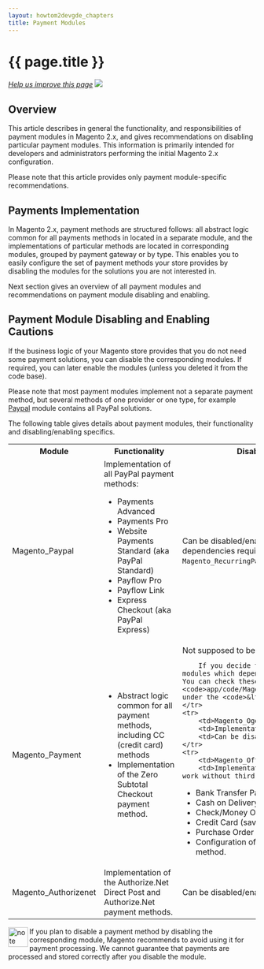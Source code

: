 ```yaml
---
layout: howtom2devgde_chapters
title: Payment Modules
---
```

 
<h1 id="m2devgde-pymt">{{ page.title }}</h1>

<p><a href="{{ site.githuburl }}m2devgde/arch/payment.md" target="_blank"><em>Help us improve this page</em></a>&nbsp;<img src="{{ site.baseurl }}common/images/newWindow.gif"/></p>

<h2 id="m2devgde-cache-intro">Overview</h2>

This article describes in general the functionality, and responsibilities of payment modules in Magento 2.x, and gives recommendations on disabling particular payment modules. This information is primarily intended for developers and administrators performing the initial Magento 2.x configuration.

Please note that this article provides only payment module-specific recommendations.

<h2 id="m2devgde-cache-implementation">Payments Implementation</h2>

In Magento 2.x, payment methods are structured follows: all abstract logic common for all payments methods in located in a separate module, and the implementations of particular methods are located in corresponding modules, grouped by payment gateway or by type. This enables you to easily configure the set of payment methods your store provides by disabling the modules for the solutions you are not interested in. 

Next section gives an overview of all payment modules and recommendations on payment module disabling and enabling.

<h2 id="m2devgde-cache-cautions">Payment Module Disabling and Enabling Cautions</h2>

If the business logic of your Magento store provides that you do not need some payment solutions, you can disable the corresponding modules. If required, you can later enable the modules (unless you deleted it from the code base).

Please note that most payment modules implement not a separate payment method, but several methods of one provider or one type, for example <a href="{{ site.mage2000url }}app/code/Magento/Paypal" target="_blank">Paypal</a> module contains all PayPal solutions.

The following table gives details about payment modules, their functionality and disabling/enabling specifics.

<table>
	<tbody>
		<tr>
			<th>Module</th>
			<th>Functionality</th>
			<th>Disabling/Enabling Comments</th>
		</tr>
	<tr>
		<td>Magento_Paypal</td>
		<td>Implementation of all PayPal payment methods:
	<ul>	
<li>Payments Advanced</li> 
<li>Payments Pro</li> 
<li>Website Payments Standard (aka PayPal Standard)</li>
<li>Payflow Pro</li>
<li>Payflow Link</li>
<li>Express Checkout (aka PayPal Express)</li></ul></td>
	<td>Can be disabled/enabled. When disabling <code>Magento_Paypal</code>, its dependencies require you to disable the <code>Magento_RecurringPayment</code> module as well.</td>
	</tr>
	<tr>
		<td>Magento_Payment</td>
		<td><ul><li>Abstract logic common for all payment methods, including CC (credit card) methods</li>
<li>Implementation of the Zero Subtotal Checkout payment method.</li></ul></td>
		<td> Not supposed to be disabled. 
		
		If you decide to disable make sure to disable all modules which depend on <code>Magento_Payment</code>. You can check these dependencies in the <code>app/code/Magento/&lt;module>/etc/module.xml</code> under the <code>&lt;depends/></code> node.</td>
	</tr>
	<tr>
		<td>Magento_Ogone</td>
		<td>Implementation of the Ogone payment method.</td>
		<td>Can be disabled/enabled.</td>
	</tr>
	<tr>
		<td>Magento_OfflinePayments</td>
		<td>Implementation of the payment methods, which work without third-party gateways:
<ul>	
<li>Bank Transfer Payment</li>
<li>Cash on Delivery</li>
<li>Check/Money Order</li>
<li>Credit Card (saved)</li> 
<li>Purchase Order</li>
<li>Configuration of the Zero Subtotal Checkout payment method.</li></ul></td>
		<td>Can be disabled/enabled.</td>
	</tr>
		<tr>
		<td>Magento_Authorizenet</td>
		<td>Implementation of the Authorize.Net Direct Post and Authorize.Net payment methods.</td>
		<td>Can be disabled/enabled.</td>
	</tr>
</table>

<div class="bs-callout bs-callout-danger" id="danger">
  <img src="{{ site.baseurl }}common/images/icon_caution.png" alt="note" align="left" width="40" />
<span class="glyphicon-class">
  <p>If you plan to disable a payment method by disabling the corresponding module, Magento recommends to avoid using it for payment processing. We cannot guarantee that payments are processed and stored correctly after you disable the module.</p></span>
</div>


